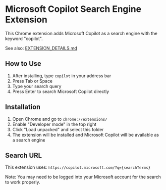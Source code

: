 # Microsoft Copilot Search Engine Extension

This Chrome extension adds Microsoft Copilot as a search engine with the keyword "copilot".

See also: [EXTENSION_DETAILS.md](./EXTENSION_DETAILS.md)

## How to Use

1. After installing, type `copilot` in your address bar
2. Press Tab or Space
3. Type your search query
4. Press Enter to search Microsoft Copilot directly

## Installation

1. Open Chrome and go to `chrome://extensions/`
2. Enable "Developer mode" in the top right
3. Click "Load unpacked" and select this folder
4. The extension will be installed and Microsoft Copilot will be available as a search engine

## Search URL

This extension uses: `https://copilot.microsoft.com/?q={searchTerms}`

Note: You may need to be logged into your Microsoft account for the search to work properly.